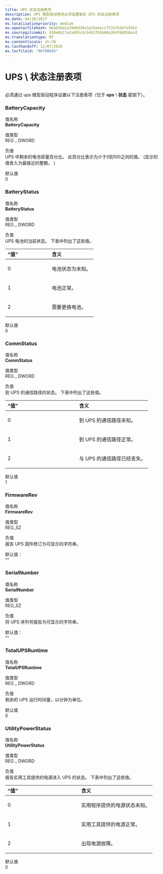 ```yaml
---
title: UPS 状态注册表项
description: UPS 微型驱动程序必须设置某些 UPS 状态注册表项
ms.date: 04/20/2017
ms.localizationpriority: medium
ms.openlocfilehash: b6a63ba2a29d0d39a3a25ebacc757a75dbfe93b2
ms.sourcegitcommit: 418e6617e2a695c9cb4b37b5b60e264760858acd
ms.translationtype: MT
ms.contentlocale: zh-CN
ms.lasthandoff: 12/07/2020
ms.locfileid: "96798645"
---
```

# <a name="upsstatus-registry-entries"></a>UPS \\ 状态注册表项


## <span id="ddk_ups_status_registry_entries_kg"></span><span id="DDK_UPS_STATUS_REGISTRY_ENTRIES_KG"></span>


必须通过 ups 微型驱动程序设置以下注册表项（位于 **ups** \\ **状态** 密钥下）。

### <a name="span-idbatterycapacityspanspan-idbatterycapacityspanspan-idbatterycapacityspanbatterycapacity"></a><span id="BatteryCapacity"></span><span id="batterycapacity"></span><span id="BATTERYCAPACITY"></span>BatteryCapacity

<span id="Value_Name"></span><span id="value_name"></span><span id="VALUE_NAME"></span>值名称  
**BatteryCapacity**

<span id="Value_Type"></span><span id="value_type"></span><span id="VALUE_TYPE"></span>值类型  
REG \_ DWORD

<span id="Value"></span><span id="value"></span><span id="VALUE"></span>负值  
UPS 中剩余的电池容量百分比。 此百分比表示为介于0到100之间的值。  (显示的值舍入为最接近的整数。 ) 

<span id="Default_Value"></span><span id="default_value"></span><span id="DEFAULT_VALUE"></span>默认值  
0

### <a name="span-idbatterystatusspanspan-idbatterystatusspanspan-idbatterystatusspanbatterystatus"></a><span id="BatteryStatus"></span><span id="batterystatus"></span><span id="BATTERYSTATUS"></span>BatteryStatus

<span id="Value_Name"></span><span id="value_name"></span><span id="VALUE_NAME"></span>值名称  
**BatteryStatus**

<span id="Value_Type"></span><span id="value_type"></span><span id="VALUE_TYPE"></span>值类型  
REG \_ DWORD

<span id="Value"></span><span id="value"></span><span id="VALUE"></span>负值  
UPS 电池的当前状态。 下表中列出了这些值。

<table>
<colgroup>
<col width="50%" />
<col width="50%" />
</colgroup>
<thead>
<tr class="header">
<th align="left">“值”</th>
<th align="left">含义</th>
</tr>
</thead>
<tbody>
<tr class="odd">
<td align="left"><p>0</p></td>
<td align="left"><p>电池状态为未知。</p></td>
</tr>
<tr class="even">
<td align="left"><p>1</p></td>
<td align="left"><p>电池正常。</p></td>
</tr>
<tr class="odd">
<td align="left"><p>2</p></td>
<td align="left"><p>需要更换电池。</p></td>
</tr>
</tbody>
</table>

 

<span id="Default_Value"></span><span id="default_value"></span><span id="DEFAULT_VALUE"></span>默认值  
0

### <a name="span-idcommstatusspanspan-idcommstatusspanspan-idcommstatusspancommstatus"></a><span id="CommStatus"></span><span id="commstatus"></span><span id="COMMSTATUS"></span>CommStatus

<span id="Value_Name"></span><span id="value_name"></span><span id="VALUE_NAME"></span>值名称  
**CommStatus**

<span id="Value_Type"></span><span id="value_type"></span><span id="VALUE_TYPE"></span>值类型  
REG \_ DWORD

<span id="Value"></span><span id="value"></span><span id="VALUE"></span>负值  
到 UPS 的通信路径的状态。 下表中列出了这些值。

<table>
<colgroup>
<col width="50%" />
<col width="50%" />
</colgroup>
<thead>
<tr class="header">
<th align="left">“值”</th>
<th align="left">含义</th>
</tr>
</thead>
<tbody>
<tr class="odd">
<td align="left"><p>0</p></td>
<td align="left"><p>到 UPS 的通信路径未知。</p></td>
</tr>
<tr class="even">
<td align="left"><p>1</p></td>
<td align="left"><p>到 UPS 的通信路径正常。</p></td>
</tr>
<tr class="odd">
<td align="left"><p>2</p></td>
<td align="left"><p>与 UPS 的通信路径已经丢失。</p></td>
</tr>
</tbody>
</table>

 

<span id="Default_Value"></span><span id="default_value"></span><span id="DEFAULT_VALUE"></span>默认值  
1

### <a name="span-idfirmwarerevspanspan-idfirmwarerevspanspan-idfirmwarerevspanfirmwarerev"></a><span id="FirmwareRev"></span><span id="firmwarerev"></span><span id="FIRMWAREREV"></span>FirmwareRev

<span id="Value_Name"></span><span id="value_name"></span><span id="VALUE_NAME"></span>值名称  
**FirmwareRev**

<span id="Value_Type"></span><span id="value_type"></span><span id="VALUE_TYPE"></span>值类型  
REG\_SZ

<span id="Value"></span><span id="value"></span><span id="VALUE"></span>负值  
报告 UPS 固件修订为可显示的字符串。

<span id="Default_Value_"></span><span id="default_value_"></span><span id="DEFAULT_VALUE_"></span>默认值：  
""

### <a name="span-idserialnumberspanspan-idserialnumberspanspan-idserialnumberspanserialnumber"></a><span id="SerialNumber"></span><span id="serialnumber"></span><span id="SERIALNUMBER"></span>SerialNumber

<span id="Value_Name"></span><span id="value_name"></span><span id="VALUE_NAME"></span>值名称  
**SerialNumber**

<span id="Value_Type"></span><span id="value_type"></span><span id="VALUE_TYPE"></span>值类型  
REG\_SZ

<span id="Value"></span><span id="value"></span><span id="VALUE"></span>负值  
将 UPS 序列号报告为可显示的字符串。

<span id="Default_Value_"></span><span id="default_value_"></span><span id="DEFAULT_VALUE_"></span>默认值：  
""

### <a name="span-idtotalupsruntimespanspan-idtotalupsruntimespanspan-idtotalupsruntimespantotalupsruntime"></a><span id="TotalUPSRuntime"></span><span id="totalupsruntime"></span><span id="TOTALUPSRUNTIME"></span>TotalUPSRuntime

<span id="Value_Name"></span><span id="value_name"></span><span id="VALUE_NAME"></span>值名称  
**TotalUPSRuntime**

<span id="Value_Type"></span><span id="value_type"></span><span id="VALUE_TYPE"></span>值类型  
REG \_ DWORD

<span id="Value"></span><span id="value"></span><span id="VALUE"></span>负值  
剩余的 UPS 运行时间量，以分钟为单位。

<span id="Default_Value"></span><span id="default_value"></span><span id="DEFAULT_VALUE"></span>默认值  
0

### <a name="span-idutilitypowerstatusspanspan-idutilitypowerstatusspanspan-idutilitypowerstatusspanutilitypowerstatus"></a><span id="UtilityPowerStatus"></span><span id="utilitypowerstatus"></span><span id="UTILITYPOWERSTATUS"></span>UtilityPowerStatus

<span id="Value_Name"></span><span id="value_name"></span><span id="VALUE_NAME"></span>值名称  
**UtilityPowerStatus**

<span id="Value_Type"></span><span id="value_type"></span><span id="VALUE_TYPE"></span>值类型  
REG \_ DWORD

<span id="Value_"></span><span id="value_"></span><span id="VALUE_"></span>负值  
报告实用工具提供的电源进入 UPS 的状态。 下表中列出了这些值。

<table>
<colgroup>
<col width="50%" />
<col width="50%" />
</colgroup>
<thead>
<tr class="header">
<th align="left">“值”</th>
<th align="left">含义</th>
</tr>
</thead>
<tbody>
<tr class="odd">
<td align="left"><p>0</p></td>
<td align="left"><p>实用程序提供的电源状态未知。</p></td>
</tr>
<tr class="even">
<td align="left"><p>1</p></td>
<td align="left"><p>实用工具提供的电源正常。</p></td>
</tr>
<tr class="odd">
<td align="left"><p>2</p></td>
<td align="left"><p>出现电源故障。</p></td>
</tr>
</tbody>
</table>

 

<span id="Default_Value"></span><span id="default_value"></span><span id="DEFAULT_VALUE"></span>默认值  
0

 

 




